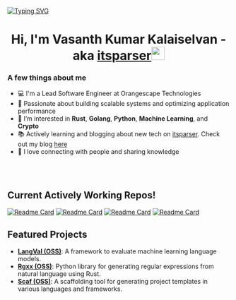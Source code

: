 [![Typing SVG](https://readme-typing-svg.herokuapp.com?color=%2336BCF7&lines=Welcome+to+Itsparser's+Repository)](https://git.io/typing-svg)

<h1 align="center">Hi, I'm Vasanth Kumar Kalaiselvan - aka <a href="https://itsparser.in">itsparser</a><img src="https://raw.githubusercontent.com/MartinHeinz/MartinHeinz/master/wave.gif" width="30px"></h1>

### A few things about me

- 💻 I'm a Lead Software Engineer at Orangescape Technologies
- 🚀 Passionate about building scalable systems and optimizing application performance
- 🌱 I’m interested in **Rust**, **Golang**, **Python**, **Machine Learning**, and **Crypto**
- 📚 Actively learning and blogging about new tech on [itsparser](https://itsparser.in). Check out my blog [here](https://itsparser.substack.com/)
- 🤝 I love connecting with people and sharing knowledge
<br />

<!-- [![Vasanth's GitHub stats](https://github-readme-stats.vercel.app/api?username=itsparser&show_icons=true&theme=tokyonight)](https://github.com/anuraghazra/github-readme-stats) -->
<!-- [![Top Langs](https://github-readme-stats.vercel.app/api/top-langs/?username=itsparser&layout=compact&theme=tokyonight)](https://github.com/anuraghazra/github-readme-stats) -->

<br />

## Current Actively Working Repos!


[![Readme Card](https://github-readme-stats.vercel.app/api/pin/?username=itsparser&repo=scaf&show_owner=true)](https://github.com/itsparser/scaf)
[![Readme Card](https://github-readme-stats.vercel.app/api/pin/?username=itsparser&repo=langval&show_owner=true)](https://github.com/itsparser/langval)
[![Readme Card](https://github-readme-stats.vercel.app/api/pin/?username=itsparser&repo=rgxx&show_owner=true)](https://github.com/itsparser/rgxx)
[![Readme Card](https://github-readme-stats.vercel.app/api/pin/?username=itsparser&repo=orca&show_owner=true)](https://github.com/orcaci/orca)


## Featured Projects

- **[LangVal (OSS)](https://github.com/itsparser/langval)**: A framework to evaluate machine learning language models.
- **[Rgxx (OSS)](https://pypi.org/project/rgxx/)**: Python library for generating regular expressions from natural language using Rust.
- **[Scaf (OSS)](https://scaf.itsparser.in/)**: A scaffolding tool for generating project templates in various languages and frameworks.
